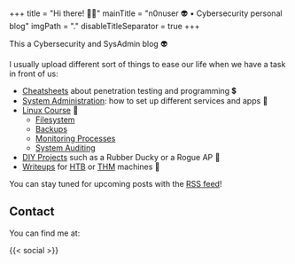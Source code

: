 +++
title = "Hi there! 👨‍💻"
mainTitle = "n0nuser 👽 • Cybersecurity personal blog"
imgPath = "."
disableTitleSeparator = true
+++

<!-- ![Spongebob Happy](https://media.tenor.com/images/6d2f936160eb65153b72f0bcd74dca82/tenor.gif) -->

<!-- ![Cat programming](programmingCat.gif) -->

This a Cybersecurity and SysAdmin blog 👽️

I usually upload different sort of things to ease our life when we have a task in front of us:

* [Cheatsheets](tags/cheatsheet/) about penetration testing and programming 💲
* [System Administration](tags/sysadmin): how to set up different services and apps 📄
* [Linux Course](tags/linux) 🐧
  * [Filesystem](posts/linux_filesystem)
  <!--* [Startup and shutdown](posts/linux_startup)-->
  <!--* [Disk management - Quotas](posts/linux_diskmanagement)-->
  <!--* [User and group management](posts/linux_users)-->
  * [Backups](posts/linux_backup)
  * [Monitoring Processes](posts/linux_processes)
  * [System Auditing](posts/linux_audit)
* [DIY Projects](tags/projects) such as a Rubber Ducky or a Rogue AP 🔨
* [Writeups](writeups) for [HTB](writeups/htb) or [THM](writeups/thm) machines 👹

You can stay tuned for upcoming posts with the [RSS feed](index.xml)!

## Contact

You can find me at:

{{< social >}}

